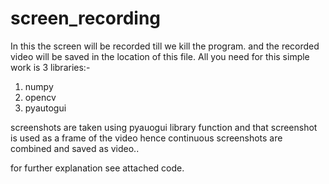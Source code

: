 # screen_recording
In this the screen will be recorded till we kill the program. and the recorded video will be saved in the location of this file.
All you need for this simple work is 3 libraries:-
1. numpy
2. opencv
3. pyautogui

screenshots are taken using pyauogui library function and that screenshot is used as a frame of the video
hence continuous screenshots are combined and saved as video..

for further explanation see attached code.
